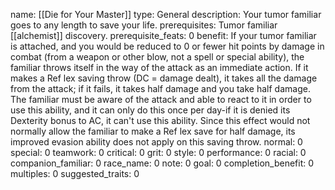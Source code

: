 name: [[Die for Your Master]]
type: General
description: Your tumor familiar goes to any length to save your life.
prerequisites: Tumor familiar [[alchemist]] discovery.
prerequisite_feats: 0
benefit: If your tumor familiar is attached, and you would be reduced to 0 or fewer hit points by damage in combat (from a weapon or other blow, not a spell or special ability), the familiar throws itself in the way of the attack as an immediate action. If it makes a Ref lex saving throw (DC = damage dealt), it takes all the damage from the attack; if it fails, it takes half damage and you take half damage. The familiar must be aware of the attack and able to react to it in order to use this ability, and it can only do this once per day-if it is denied its Dexterity bonus to AC, it can't use this ability. Since this effect would not normally allow the familiar to make a Ref lex save for half damage, its improved evasion ability does not apply on this saving throw.
normal: 0
special: 0
teamwork: 0
critical: 0
grit: 0
style: 0
performance: 0
racial: 0
companion_familiar: 0
race_name: 0
note: 0
goal: 0
completion_benefit: 0
multiples: 0
suggested_traits: 0
